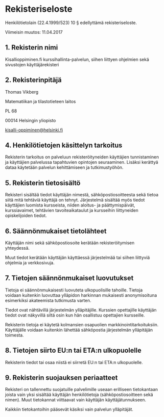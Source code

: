 # Rekisteriseloste
Henkilötietolain (22.4.1999/523) 10 § edellyttämä rekisteriseloste.

Viimeisin muutos: 11.04.2017

## 1. Rekisterin nimi
Kisallioppiminen.fi kurssihallinta-palvelun, siihen liittyen ohjelmien sekä sivustojen käyttäjärekisteri

## 2. Rekisterinpitäjä
Thomas Vikberg

Matematiikan ja tilastotieteen laitos

PL 68

00014 Helsingin yliopisto

kisalli-oppiminen@helsinki.fi

## 4. Henkilötietojen käsittelyn tarkoitus
Rekisterin tarkoitus on palveluun rekisteröityneiden käyttäjien tunnistaminen ja käyttäjien palvelussa tapahtuvien opintojen seuraaminen. Lisäksi kerättyä dataa käytetään palvelun kehittämiseen ja tutkimustyöhön.

## 5. Rekisterin tietosisältö
Rekisteri sisältää tiedot käyttäjän nimestä, sähköpostiosoitteesta sekä tietoa siitä mitä tehtäviä käyttäjä on tehnyt. Järjestelmä sisältää myös tiedot käyttäjien luomista kursseista, niiden aloitus- ja päättymispäivät, kurssiavaimet, tehtävien tavoiteaikataulut ja kursseihin liittyneiden opiskelijoiden tiedot.

## 6. Säännönmukaiset tietolähteet
Käyttäjän nimi sekä sähköpostiosoite kerätään rekisteröitymisen yhteydessä.

Muut tiedot kerätään käyttäjän käyttäessä järjestelmää tai siihen liittyviä ohjelmia ja verkkosivuja. 

## 7. Tietojen säännönmukaiset luovutukset
Tietoja ei säännönmukaisesti luovuteta ulkopuolisille tahoille. Tietoja voidaan kuitenkin luovuttaa ylläpidon harkinnan mukaisesti anonymisoituna esimerkiksi akateemista tutkimusta varten.

Tiedot ovat nähtävillä järjestelmän ylläpitäjille. Kurssien opettajille käyttäjän tiedot ovat näkyvillä siltä osin kun hän osallistuu opettajien kursseille.

Rekisterin tietoja ei käytetä kolmansien osapuolien markkinointitarkoituksiin. Käyttäjälle voidaan kuitenkin lähettää sähköpostia järjestelmän ylläpitäjän toimesta.

## 8. Tietojen siirto EU:n tai ETA:n ulkopuolelle
Rekisterin tiedot tai osaa niistä ei siirretä EU:n tai ETA:n ulkopuolelle.

## 9. Rekisterin suojauksen periaatteet
Rekisteri on tallennettu suojatuille palvelimille useaan erilliseen tietokantaan joista vain yksi sisältää käyttäjän henkilötietoja (sähköpostiosoitteen sekä nimen). Muut tietokannat viittaavat vain käyttäjän käyttäjätunnukseen.

Kaikkiin tietokantoihin pääsevät käsiksi vain palvelun ylläpitäjät.
